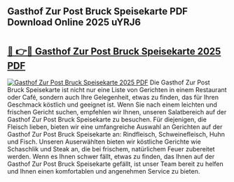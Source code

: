 ## Gasthof Zur Post Bruck Speisekarte PDF Download Online 2025 uYRJ6

# <h2><a href="http://gc869mb.nevu.top/?p=Gasthof+Zur+Post+Bruck+Speisekarte">🔗 👉🔴 Gasthof Zur Post Bruck Speisekarte 2025 PDF</a></h2>

[![Gasthof Zur Post Bruck Speisekarte 2025 PDF](https://i.imgur.com/dBaPXMq.png)](http://gc869mb.nevu.top/?p=Gasthof+Zur+Post+Bruck+Speisekarte)
Die Gasthof Zur Post Bruck Speisekarte ist nicht nur eine Liste von Gerichten in einem Restaurant oder Café, sondern auch Ihre Gelegenheit, etwas zu finden, das für Ihren Geschmack köstlich und geeignet ist. Wenn Sie nach einem leichten und frischen Gericht suchen, empfehlen wir Ihnen, unseren Salatbereich auf der Gasthof Zur Post Bruck Speisekarte zu besuchen. Für diejenigen, die Fleisch lieben, bieten wir eine umfangreiche Auswahl an Gerichten auf der Gasthof Zur Post Bruck Speisekarte an: Rindfleisch, Schweinefleisch, Huhn und Fisch. Unseren Auserwählten bieten wir köstliche Gerichte wie Schaschlik und Steak an, die bei frischem, natürlichem Feuer zubereitet werden. Wenn es Ihnen schwer fällt, etwas zu finden, das Ihnen auf der Gasthof Zur Post Bruck Speisekarte gefällt, ist unser Team bereit zu helfen und Ihnen einen komfortablen und angenehmen Service zu bieten.
